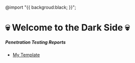 @import "{{ backgroud:black; }}";
# 💀 Welcome to the Dark Side 💀

<script src="https://tryhackme.com/badge/1525203"></script> 
<!-- ![RoboGR00t](https://www.hackthebox.eu/badge/image/195814) -->
##### Penetration Testing Reports
- [My Template](ptr.md)
